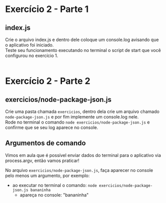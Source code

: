 # Exercício 2 - Parte 1
## index.js
Crie o arquivo index.js e dentro dele coloque um console.log avisando que o aplicativo foi iniciado. <br>
Teste seu funcionamento executando no terminal o script de start que você configurou no exercício 1.
<br><br>
# Exercício 2 - Parte 2

## exercicios/node-package-json.js
Crie uma pasta chamada ```exercicios```, dentro dela crie um arquivo chamado ```node-package-json.js``` e por fim implemente um console.log nele.<br>
Rode no terminal o comando ```node exercicios/node-package-json.js``` e confirme que se seu log aparece no console.

## Argumentos de comando
Vimos em aula que é possível enviar dados do terminal para o aplicativo via process.argv, então vamos praticar!

No arquivo ```exercicios/node-package-json.js```, faça aparecer no console pelo menos um argumento, por exemplo:
- ao executar no terminal o comando: ```node exercicios/node-package-json.js bananinha```
    - apareça no console: "bananinha"
